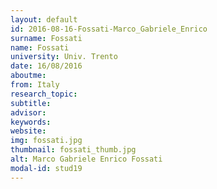 ```yaml
---
layout: default 
id: 2016-08-16-Fossati-Marco_Gabriele_Enrico
surname: Fossati
name: Fossati
university: Univ. Trento
date: 16/08/2016
aboutme: 
from: Italy
research_topic: 
subtitle: 
advisor: 
keywords: 
website: 
img: fossati.jpg
thumbnail: fossati_thumb.jpg
alt: Marco Gabriele Enrico Fossati
modal-id: stud19
---
```

